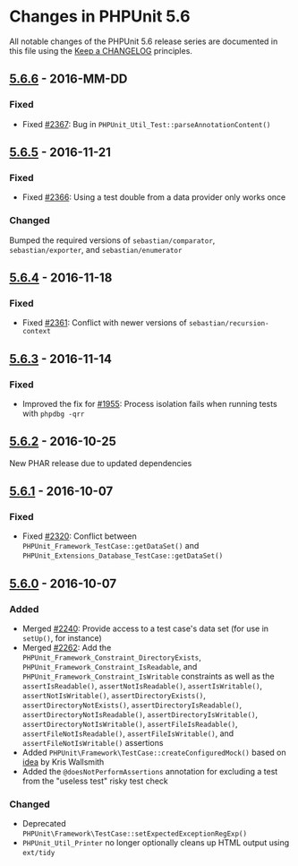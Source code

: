 # Changes in PHPUnit 5.6

All notable changes of the PHPUnit 5.6 release series are documented in this file using the [Keep a CHANGELOG](http://keepachangelog.com/) principles.

## [5.6.6] - 2016-MM-DD

### Fixed

* Fixed [#2367](https://github.com/sebastianbergmann/phpunit/pull/2367): Bug in `PHPUnit_Util_Test::parseAnnotationContent()`

## [5.6.5] - 2016-11-21

### Fixed

* Fixed [#2366](https://github.com/sebastianbergmann/phpunit/issues/2366): Using a test double from a data provider only works once

### Changed

Bumped the required versions of `sebastian/comparator`, `sebastian/exporter`, and `sebastian/enumerator`

## [5.6.4] - 2016-11-18

### Fixed

* Fixed [#2361](https://github.com/sebastianbergmann/phpunit/issues/2361): Conflict with newer versions of `sebastian/recursion-context`

## [5.6.3] - 2016-11-14

### Fixed

* Improved the fix for [#1955](https://github.com/sebastianbergmann/phpunit/issues/1955): Process isolation fails when running tests with `phpdbg -qrr`

## [5.6.2] - 2016-10-25

New PHAR release due to updated dependencies

## [5.6.1] - 2016-10-07

### Fixed

* Fixed [#2320](https://github.com/sebastianbergmann/phpunit/issues/2320): Conflict between `PHPUnit_Framework_TestCase::getDataSet()` and `PHPUnit_Extensions_Database_TestCase::getDataSet()`

## [5.6.0] - 2016-10-07

### Added

* Merged [#2240](https://github.com/sebastianbergmann/phpunit/pull/2240): Provide access to a test case's data set (for use in `setUp()`, for instance)
* Merged [#2262](https://github.com/sebastianbergmann/phpunit/pull/2262): Add the `PHPUnit_Framework_Constraint_DirectoryExists`, `PHPUnit_Framework_Constraint_IsReadable`, and `PHPUnit_Framework_Constraint_IsWritable` constraints as well as the `assertIsReadable()`, `assertNotIsReadable()`, `assertIsWritable()`, `assertNotIsWritable()`, `assertDirectoryExists()`, `assertDirectoryNotExists()`, `assertDirectoryIsReadable()`, `assertDirectoryNotIsReadable()`, `assertDirectoryIsWritable()`, `assertDirectoryNotIsWritable()`, `assertFileIsReadable()`, `assertFileNotIsReadable()`, `assertFileIsWritable()`, and `assertFileNotIsWritable()` assertions
* Added `PHPUnit\Framework\TestCase::createConfiguredMock()` based on [idea](https://twitter.com/kriswallsmith/status/763550169090625536) by Kris Wallsmith
* Added the `@doesNotPerformAssertions` annotation for excluding a test from the "useless test" risky test check

### Changed

* Deprecated `PHPUnit\Framework\TestCase::setExpectedExceptionRegExp()`
* `PHPUnit_Util_Printer` no longer optionally cleans up HTML output using `ext/tidy`

[5.6.6]: https://github.com/sebastianbergmann/phpunit/compare/5.6.5...5.6.6
[5.6.5]: https://github.com/sebastianbergmann/phpunit/compare/5.6.4...5.6.5
[5.6.4]: https://github.com/sebastianbergmann/phpunit/compare/5.6.3...5.6.4
[5.6.3]: https://github.com/sebastianbergmann/phpunit/compare/5.6.2...5.6.3
[5.6.2]: https://github.com/sebastianbergmann/phpunit/compare/5.6.1...5.6.2
[5.6.1]: https://github.com/sebastianbergmann/phpunit/compare/5.6.0...5.6.1
[5.6.0]: https://github.com/sebastianbergmann/phpunit/compare/5.5...5.6.0

